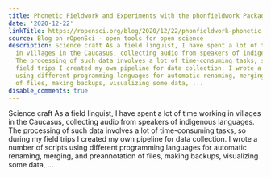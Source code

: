 ```yaml
---
title: Phonetic Fieldwork and Experiments with the phonfieldwork Package for R
date: '2020-12-22'
linkTitle: https://ropensci.org/blog/2020/12/22/phonfieldwork-phonetic-fieldwork-and-experiments/
source: Blog on rOpenSci - open tools for open science
description: Science craft As a field linguist, I have spent a lot of time working
  in villages in the Caucasus, collecting audio from speakers of indigenous languages.
  The processing of such data involves a lot of time-consuming tasks, so during my
  field trips I created my own pipeline for data collection. I wrote a number of scripts
  using different programming languages for automatic renaming, merging, and preannotation
  of files, making backups, visualizing some data, ...
disable_comments: true
---
```

Science craft As a field linguist, I have spent a lot of time working in villages in the Caucasus, collecting audio from speakers of indigenous languages. The processing of such data involves a lot of time-consuming tasks, so during my field trips I created my own pipeline for data collection. I wrote a number of scripts using different programming languages for automatic renaming, merging, and preannotation of files, making backups, visualizing some data, ...